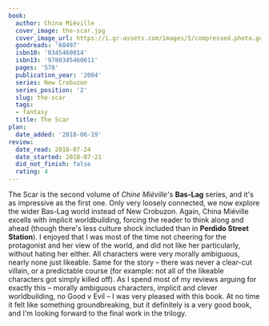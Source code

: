 ```yaml
---
book:
  author: China Miéville
  cover_image: the-scar.jpg
  cover_image_url: https://i.gr-assets.com/images/S/compressed.photo.goodreads.com/books/1320435192l/68497._SY160_.jpg
  goodreads: '68497'
  isbn10: '0345460014'
  isbn13: '9780345460011'
  pages: '578'
  publication_year: '2004'
  series: New Crobuzon
  series_position: '2'
  slug: the-scar
  tags:
  - fantasy
  title: The Scar
plan:
  date_added: '2018-06-19'
review:
  date_read: 2018-07-24
  date_started: 2018-07-21
  did_not_finish: false
  rating: 4
---
```


The Scar is the second volume of *Chine Miéville*'s **Bas-Lag** series, and it's as impressive as the first one. Only very loosely connected, we now explore the wider Bas-Lag world instead of New Crobuzon. Again, China Miéville excells with implicit worldbuilding, forcing the reader to think along and ahead (though there's less culture shock included than in **Perdido Street Station**).
I enjoyed that I was most of the time not cheering for the protagonist and her view of the world, and did not like her particularly, without hating her either. All characters were very morally ambiguous, nearly none just likeable. Same for the story – there was never a clear-cut villain, or a predictable course (for example: not all of the likeable characters got simply killed off). As I spend most of my reviews arguing for exactly this – morally ambiguous characters, implicit and clever worldbuilding, no Good v Evil – I was very pleased with this book. At no time it felt like something groundbreaking, but it definitely is a very good book, and I'm looking forward to the final work in the trilogy.

